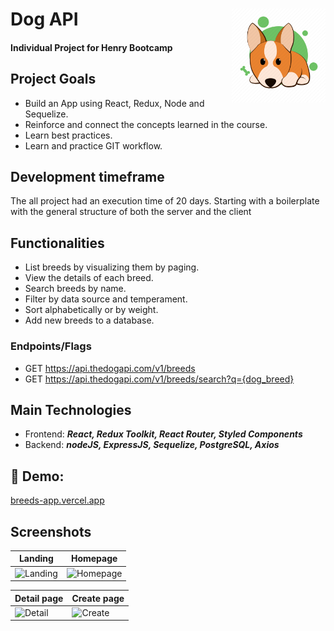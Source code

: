# Dog API <img height="150" src="./client/public/assets/logo.png" align="right"/>
#### Individual Project for Henry Bootcamp



## Project Goals

- Build an App using React, Redux, Node and Sequelize.
- Reinforce and connect the concepts learned in the course.
- Learn best practices.
- Learn and practice GIT workflow.

## Development timeframe

The all project had an execution time of 20 days. Starting with a boilerplate with the general structure of both the server and the client

## Functionalities

- List breeds by visualizing them by paging.
- View the details of each breed.
- Search breeds by name.
- Filter by data source and temperament.
- Sort alphabetically or by weight.
- Add new breeds to a database.

### Endpoints/Flags

- GET <https://api.thedogapi.com/v1/breeds>
- GET <https://api.thedogapi.com/v1/breeds/search?q={dog_breed}>

## Main Technologies

- Frontend: **_React, Redux Toolkit, React Router, Styled Components_**
- Backend: **_nodeJS, ExpressJS, Sequelize, PostgreSQL, Axios_**

## 🔗 Demo: 
[breeds-app.vercel.app](https://breeds-app.vercel.app) 

## Screenshots

| Landing      | Homepage |
| ----------- | ----------- |
| ![Landing](https://res.cloudinary.com/dnzbhrg86/image/upload/v1669038574/landingpi_bqz8fz.png) | ![Homepage](https://res.cloudinary.com/dnzbhrg86/image/upload/v1669038509/frontpi_aawe9t.png) |

| Detail page      | Create page |
| ----------- | ----------- |
| ![Detail](https://res.cloudinary.com/dnzbhrg86/image/upload/v1669039989/detailpi_fytrom.png) | ![Create](https://res.cloudinary.com/dnzbhrg86/image/upload/v1669039992/createpi_umca24.png) |

